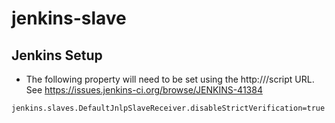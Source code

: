 # jenkins-slave

## Jenkins Setup
* The following property will need to be set using the http://<jenkins url>/script URL. See https://issues.jenkins-ci.org/browse/JENKINS-41384
```
jenkins.slaves.DefaultJnlpSlaveReceiver.disableStrictVerification=true
```